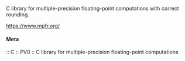 C library for multiple-precision floating-point computations with correct rounding.

https://www.mpfr.org/

#### Meta
:: C
:: PV0 :: C library for multiple-precision floating-point computations